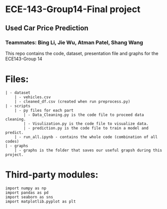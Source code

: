 # ECE-143-Group14-Final project
## Used Car Price Prediction
### Teammates: Bing Li, Jie Wu, Atman Patel, Shang Wang
This repo contains the code, dataset, presentation file and graphs for the ECE143-Group 14 
# Files:
    | - dataset
        | - vehicles.csv
        | - cleaned_df.csv (created when run preprocess.py)
    | - scripts
        | - py files for each part
            | - Data_Cleaning.py is the code file to proceed data cleaning.
            | - Visulization.py is the code file to visualize data.
            | - prediction.py is the code file to train a model and predict.
        | - run_all.ipynb - contains the whole code (combination of all codes)
    | - graphs
        | - graphs is the folder that saves our useful grapsh during this project. 
 

# Third-party modules:
    import numpy as np
    import pandas as pd
    import seaborn as sns
    import matplotlib.pyplot as plt


